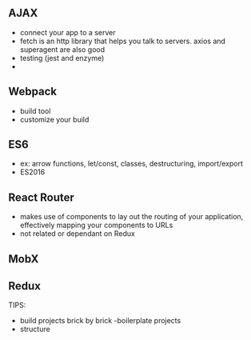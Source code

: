 ## AJAX
- connect your app to a server
- fetch is an http library that helps you talk to servers. axios and superagent are also good
- testing (jest and enzyme)
- 

## Webpack
- build tool
- customize your build

## ES6
- ex: arrow functions, let/const, classes, destructuring, import/export
- ES2016
 
## React Router
- makes use of components to lay out the routing of your application, effectively mapping your components to URLs
- not related or dependant on Redux

## MobX

## Redux

TIPS:
- build projects brick by brick
-boilerplate projects
- structure



